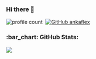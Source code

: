 ### Hi there 👋
![profile count](https://komarev.com/ghpvc/?username=ankaflex&color=8b72ff)&nbsp;
[![GitHub ankaflex](https://img.shields.io/github/followers/ankafle?label=follow&style=social)](https://github.com/ankaflex)&nbsp;
<!--
**ankaflex/ankaflex** is a ✨ _special_ ✨ repository because its `README.md` (this file) appears on your GitHub profile.

Here are some ideas to get you started:

- 🔭 I’m currently working C# C++ HTML CSS ...
- 🌱 I’m currently JS ...
- 💬 Ask me about ...
--> 

<h3 align="left">:bar_chart: GitHub Stats:</h3>
<p align="left">
<img src="https://github-profile-trophy.vercel.app/?username=ankaflex&theme=radical" />
</p>

